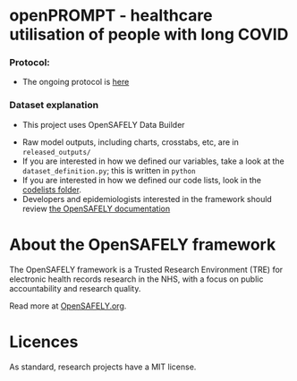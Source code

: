 # openPROMPT - healthcare utilisation of people with long COVID 
### Protocol: 
* The ongoing protocol is [here](https://docs.google.com/document/d/1Uwsv8XzW4TKmS2zbGQuo1qt41Jg0nkjm/edit?usp=share_link&ouid=117227935465371333291&rtpof=true&sd=true)

### Dataset explanation
- This project uses OpenSAFELY Data Builder
* Raw model outputs, including charts, crosstabs, etc, are in `released_outputs/`
* If you are interested in how we defined our variables, take a look at the `dataset_definition.py`; this is written in `python`
* If you are interested in how we defined our code lists, look in the [codelists folder](./codelists/).
* Developers and epidemiologists interested in the framework should review [the OpenSAFELY documentation](https://docs.opensafely.org)

# About the OpenSAFELY framework

The OpenSAFELY framework is a Trusted Research Environment (TRE) for electronic health records research in the NHS, with a focus on public accountability and
research quality.

Read more at [OpenSAFELY.org](https://opensafely.org).

# Licences
As standard, research projects have a MIT license. 
